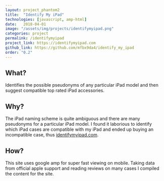 ```yaml
---
layout: project_phantom2
title:  "Identify My iPad"
technologies: [javascript, amp-html]
date:   2018-04-01
image: "/assets/img/projects/identifymyipad.png"
categories: project
permalink: /identifymyipad
project_link: https://identifymyipad.com
github_link: https://github.com/mfbx9da4/identify_my_ipad
order: "0.2"
---
```


## What?
Identifies the possible pseudonyms of any particular iPad model and then suggest compatible top rated iPad accessories.

## Why?
The iPad naming scheme is quite ambiguous and there are many pseudonyms for a particular iPad model. I found it laborious to identify which iPad cases are compatible with my iPad and ended up buying an incompatible case, thus [identifymyipad.com](https://identifymyipad.com).

## How?
This site uses google amp for super fast viewing on mobile. Taking data from official apple support and reading reviews on many cases I compiled the content for the site.

